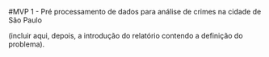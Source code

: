 #MVP 1 - Pré processamento de dados para análise de crimes na cidade de São Paulo

(incluir aqui, depois, a introdução do relatório contendo a definição do problema).

